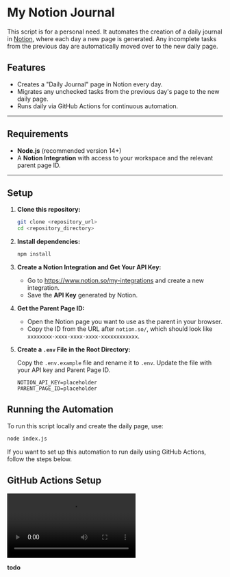 # My Notion Journal

This script is for a personal need. It automates the creation of a daily journal in [Notion](https://notion.so), where each day a new page is generated. Any incomplete tasks from the previous day are automatically moved over to the new daily page.

## Features

- Creates a "Daily Journal" page in Notion every day.
- Migrates any unchecked tasks from the previous day's page to the new daily page.
- Runs daily via GitHub Actions for continuous automation.

---

## Requirements

- **Node.js** (recommended version 14+)
- A **Notion Integration** with access to your workspace and the relevant parent page ID.

---

## Setup

1. **Clone this repository:**

   ```bash
   git clone <repository_url>
   cd <repository_directory>
   ```

2. **Install dependencies:**

   ```bash
   npm install
   ```

3. **Create a Notion Integration and Get Your API Key:**

   - Go to https://www.notion.so/my-integrations and create a new integration.
   - Save the **API Key** generated by Notion.

4. **Get the Parent Page ID:**

   - Open the Notion page you want to use as the parent in your browser.
   - Copy the ID from the URL after `notion.so/`, which should look like `xxxxxxxx-xxxx-xxxx-xxxx-xxxxxxxxxxxx`.

5. **Create a `.env` File in the Root Directory:**

   Copy the `.env.example` file and rename it to `.env`. Update the file with your API key and Parent Page ID.

   ```plaintext
   NOTION_API_KEY=placeholder
   PARENT_PAGE_ID=placeholder
   ```

## Running the Automation

To run this script locally and create the daily page, use:

```bash
node index.js
```

If you want to set up this automation to run daily using GitHub Actions, follow the steps below.

## GitHub Actions Setup

![GitHub Actions Demo](https://github.com/rodrigoea/my-notion-journal/blob/main/github-actions.mov)

**todo**
